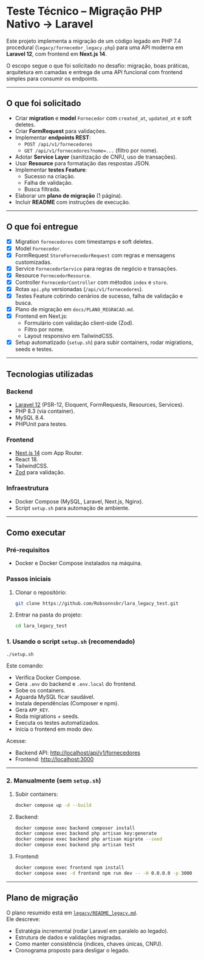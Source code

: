 # Teste Técnico – Migração PHP Nativo → Laravel

Este projeto implementa a migração de um código legado em PHP 7.4 procedural (`legacy/fornecedor_legacy.php`) para uma API moderna em **Laravel 12**, com frontend em **Next.js 14**.

O escopo segue o que foi solicitado no desafio: migração, boas práticas, arquitetura em camadas e entrega de uma API funcional com frontend simples para consumir os endpoints.

---

## O que foi solicitado

- Criar **migration** e **model** `Fornecedor` com `created_at`, `updated_at` e soft deletes.
- Criar **FormRequest** para validações.
- Implementar **endpoints REST**:
  - `POST /api/v1/fornecedores`
  - `GET /api/v1/fornecedores?nome=...` (filtro por nome).
- Adotar **Service Layer** (sanitização de CNPJ, uso de transações).
- Usar **Resource** para formatação das respostas JSON.
- Implementar **testes Feature**:
  - Sucesso na criação.
  - Falha de validação.
  - Busca filtrada.
- Elaborar um **plano de migração** (1 página).
- Incluir **README** com instruções de execução.

---

## O que foi entregue

- [x] Migration `fornecedores` com timestamps e soft deletes.
- [x] Model `Fornecedor`.
- [x] FormRequest `StoreFornecedorRequest` com regras e mensagens customizadas.
- [x] Service `FornecedorService` para regras de negócio e transações.
- [x] Resource `FornecedorResource`.
- [x] Controller `FornecedorController` com métodos `index` e `store`.
- [x] Rotas `api.php` versionadas (`/api/v1/fornecedores`).
- [x] Testes Feature cobrindo cenários de sucesso, falha de validação e busca.
- [x] Plano de migração em `docs/PLANO_MIGRACAO.md`.
- [x] Frontend em Next.js:
  - Formulário com validação client-side (Zod).
  - Filtro por nome.
  - Layout responsivo em TailwindCSS.
- [x] Setup automatizado (`setup.sh`) para subir containers, rodar migrations, seeds e testes.

---

## Tecnologias utilizadas

### Backend

- [Laravel 12](https://laravel.com) (PSR-12, Eloquent, FormRequests, Resources, Services).
- PHP 8.3 (via container).
- MySQL 8.4.
- PHPUnit para testes.

### Frontend

- [Next.js 14](https://nextjs.org/) com App Router.
- React 18.
- TailwindCSS.
- [Zod](https://zod.dev) para validação.

### Infraestrutura

- Docker Compose (MySQL, Laravel, Next.js, Nginx).
- Script `setup.sh` para automação de ambiente.

---

## Como executar

### Pré-requisitos

- Docker e Docker Compose instalados na máquina.

### Passos iniciais

1. Clonar o repositório:

   ```bash
   git clone https://github.com/Robsonnsbr/lara_legacy_test.git
   ```

2. Entrar na pasta do projeto:
   ```bash
   cd lara_legacy_test
   ```

### 1. Usando o script `setup.sh` (recomendado)

```bash
./setup.sh
```

Este comando:

- Verifica Docker Compose.
- Gera `.env` do backend e `.env.local` do frontend.
- Sobe os containers.
- Aguarda MySQL ficar saudável.
- Instala dependências (Composer e npm).
- Gera `APP_KEY`.
- Roda migrations + seeds.
- Executa os testes automatizados.
- Inicia o frontend em modo dev.

Acesse:

- Backend API: [http://localhost/api/v1/fornecedores](http://localhost/api/v1/fornecedores)
- Frontend: [http://localhost:3000](http://localhost:3000)

---

### 2. Manualmente (sem `setup.sh`)

1. Subir containers:

   ```bash
   docker compose up -d --build
   ```

2. Backend:

   ```bash
   docker compose exec backend composer install
   docker compose exec backend php artisan key:generate
   docker compose exec backend php artisan migrate --seed
   docker compose exec backend php artisan test
   ```

3. Frontend:
   ```bash
   docker compose exec frontend npm install
   docker compose exec -d frontend npm run dev -- -H 0.0.0.0 -p 3000
   ```

---

## Plano de migração

O plano resumido está em [`legacy/README_legacy.md`](legacy/README_legacy.md).  
Ele descreve:

- Estratégia incremental (rodar Laravel em paralelo ao legado).
- Estrutura de dados e validações migradas.
- Como manter consistência (índices, chaves únicas, CNPJ).
- Cronograma proposto para desligar o legado.
